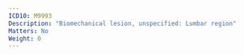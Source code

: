 ```yaml
---
ICD10: M9993
Description: "Biomechanical lesion, unspecified: Lumbar region"
Matters: No
Weight: 0
---
```

